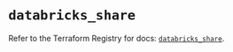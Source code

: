 # `databricks_share`

Refer to the Terraform Registry for docs: [`databricks_share`](https://registry.terraform.io/providers/databricks/databricks/1.85.0/docs/resources/share).
